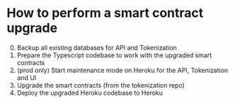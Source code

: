 # How to perform a smart contract upgrade

0. Backup all existing databases for API and Tokenization
1. Prepare the Typescript codebase to work with the upgraded smart contracts
2. (prod only) Start maintenance mode on Heroku for the API, Tokenization and UI
3. Upgrade the smart contracts (from the tokenization repo)
4. Deploy the upgraded Heroku codebase to Heroku
